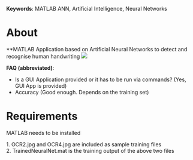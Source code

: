 **Keywords**: MATLAB ANN, Artificial Intelligence, Neural Networks

# About

**MATLAB Application based on Artificial Neural Networks to detect and recognise human handwriting
[![](https://raw.githubusercontent.com/ghazi94/HandwritingDetection/master/ocr5.JPG)](https://github.com/ghazi94/HandwritingDetection)

**FAQ (abbreviated)**:

- Is a GUI Application provided or it has to be run via commands? (Yes, GUI App is provided)
- Accuracy (Good enough. Depends on the training set)

# Requirements
MATLAB needs to be installed

1\. OCR2.jpg and OCR4.jpg are included as sample training files
<br>
2\. TrainedNeuralNet.mat is the training output of the above two files
